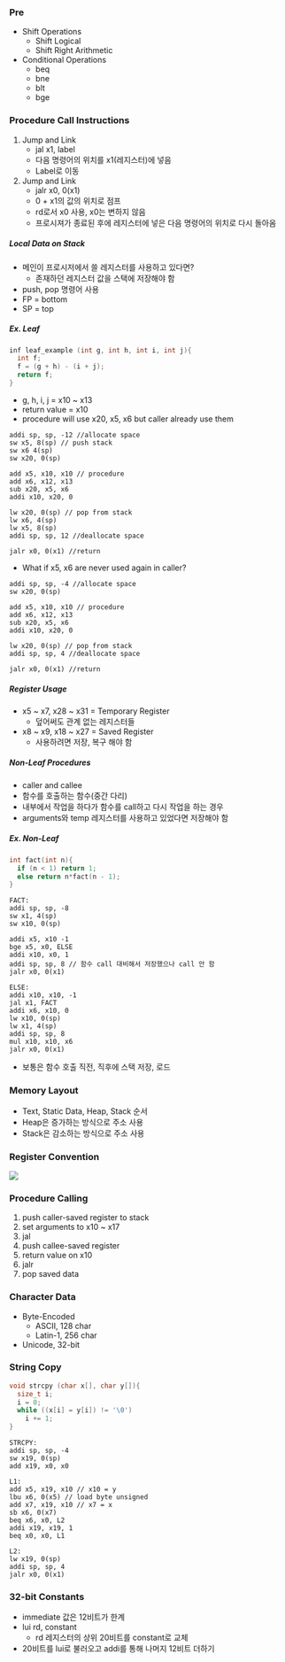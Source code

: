 ### Pre

- Shift Operations
  - Shift Logical
  - Shift Right Arithmetic
- Conditional Operations
  - beq
  - bne
  - blt
  - bge

### Procedure Call Instructions

1. Jump and Link
   - jal x1, label
   - 다음 명령어의 위치를 x1(레지스터)에 넣음
   - Label로 이동
2. Jump and Link
   - jalr x0, 0(x1)
   - 0 + x1의 값의 위치로 점프
   - rd로서 x0 사용, x0는 변하지 않음
   - 프로시져가 종료된 후에 레지스터에 넣은 다음 명령어의 위치로 다시 돌아옴

##### Local Data on Stack

- 메인이 프로시저에서 쓸 레지스터를 사용하고 있다면?
  - 존재하던 레지스터 값을 스택에 저장해야 함
- push, pop 명령어 사용
- FP = bottom
- SP = top

##### Ex. Leaf

```c
inf leaf_example (int g, int h, int i, int j){
  int f;
  f = (g + h) - (i + j);
  return f;
}
```

- g, h, i, j = x10 ~ x13
- return value = x10
- procedure will use x20, x5, x6 but caller already use them

```assembly
addi sp, sp, -12 //allocate space
sw x5, 8(sp) // push stack
sw x6 4(sp)
sw x20, 0(sp)

add x5, x10, x10 // procedure
add x6, x12, x13
sub x20, x5, x6
addi x10, x20, 0

lw x20, 0(sp) // pop from stack
lw x6, 4(sp)
lw x5, 8(sp)
addi sp, sp, 12 //deallocate space

jalr x0, 0(x1) //return
```

- What if x5, x6 are never used again in caller?

```assembly
addi sp, sp, -4 //allocate space
sw x20, 0(sp)

add x5, x10, x10 // procedure
add x6, x12, x13
sub x20, x5, x6
addi x10, x20, 0

lw x20, 0(sp) // pop from stack
addi sp, sp, 4 //deallocate space

jalr x0, 0(x1) //return
```

##### Register Usage

- x5 ~ x7, x28 ~ x31 = Temporary Register
  - 덮어써도 관계 없는 레지스터들
- x8 ~ x9, x18 ~ x27 = Saved Register
  - 사용하려면 저장, 복구 해야 함

##### Non-Leaf Procedures

- caller and callee
- 함수를 호출하는 함수(중간 다리)
- 내부에서 작업을 하다가 함수를 call하고 다시 작업을 하는 경우
- arguments와 temp 레지스터를 사용하고 있었다면 저장해야 함

##### Ex. Non-Leaf

```c
int fact(int n){
  if (n < 1) return 1;
  else return n*fact(n - 1);
}
```

```assembly
FACT:
addi sp, sp, -8
sw x1, 4(sp)
sw x10, 0(sp)

addi x5, x10 -1
bge x5, x0, ELSE
addi x10, x0, 1
addi sp, sp, 8 // 함수 call 대비해서 저장했으나 call 안 함
jalr x0, 0(x1)

ELSE:
addi x10, x10, -1
jal x1, FACT
addi x6, x10, 0
lw x10, 0(sp)
lw x1, 4(sp)
addi sp, sp, 8
mul x10, x10, x6
jalr x0, 0(x1)

```

- 보통은 함수 호출 직전, 직후에 스택 저장, 로드

### Memory Layout

- Text, Static Data, Heap, Stack 순서
- Heap은 증가하는 방식으로 주소 사용
- Stack은 감소하는 방식으로 주소 사용

### Register Convention

<img src="https://github.com/L-Hyun/L-Hyun.github.io/blob/main/assets/CS/6-1.png?raw=true" />

### Procedure Calling

1. push caller-saved register to stack
2. set arguments to x10 ~ x17
3. jal
4. push callee-saved register
5. return value on x10
6. jalr
7. pop saved data

### Character Data

- Byte-Encoded
  - ASCII, 128 char
  - Latin-1, 256 char
- Unicode, 32-bit

### String Copy

```c
void strcpy (char x[], char y[]){
  size_t i;
  i = 0;
  while ((x[i] = y[i]) != '\0')
    i += 1;
}
```

```assembly
STRCPY:
addi sp, sp, -4
sw x19, 0(sp)
add x19, x0, x0

L1:
add x5, x19, x10 // x10 = y
lbu x6, 0(x5) // load byte unsigned
add x7, x19, x10 // x7 = x
sb x6, 0(x7)
beq x6, x0, L2
addi x19, x19, 1
beq x0, x0, L1

L2:
lw x19, 0(sp)
addi sp, sp, 4
jalr x0, 0(x1)
```

### 32-bit Constants

- immediate 값은 12비트가 한계
- lui rd, constant
  - rd 레지스터의 상위 20비트를 constant로 교체
- 20비트를 lui로 불러오고 addi를 통해 나머지 12비트 더하기
